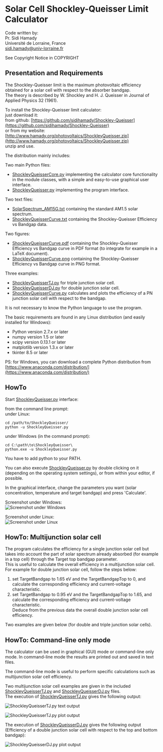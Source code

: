 # Solar Cell Shockley-Queisser Limit Calculator

Code written by:  
Pr. Sidi Hamady  
Université de Lorraine, France  
sidi.hamady@univ-lorraine.fr

See Copyright Notice in COPYRIGHT

## Presentation and Requirements

The Shockley-Queisser limit is the maximum photovoltaic efficiency obtained for a solar cell with respect to the absorber bandgap.  
The theory is described by W. Shockley and H. J. Queisser in Journal of Applied Physics 32 (1961).

To install the Shockley-Queisser limit calculator:  
just download it:  
from github: [https://github.com/sidihamady/Shockley-Queisser](https://github.com/sidihamady/Shockley-Queisser)  
or from my website: [http://www.hamady.org/photovoltaics/ShockleyQueisser.zip](http://www.hamady.org/photovoltaics/ShockleyQueisser.zip)  
unzip and use.

The distribution mainly includes:  

Two main Python files:  
* [ShockleyQueisserCore.py](ShockleyQueisserCore.py) implementing the calculator core functionality in the module classes, with a simple and easy-to-use graphical user interface.  
* [ShockleyQueisser.py](ShockleyQueisser.py) implementing the program interface.  


Two text files:  
* [SolarSpectrum_AM15G.txt](SolarSpectrum_AM15G.txt) containing the standard AM1.5 solar spectrum.  
* [ShockleyQueisserCurve.txt](ShockleyQueisserCurve.txt) containing the Shockley-Queisser Efficiency vs Bandgap data.  


Two figures:  
* [ShockleyQueisserCurve.pdf](ShockleyQueisserCurve.pdf) containing the Shockley-Queisser Efficiency vs Bandgap curve in PDF format (to integrate for example in a LaTeX document).  
* [ShockleyQueisserCurve.png](ShockleyQueisserCurve.png) containing the Shockley-Queisser Efficiency vs Bandgap curve in PNG format.  


Three examples:  
* [ShockleyQueisserTJ.py](ShockleyQueisserTJ.py) for triple junction solar cell.  
* [ShockleyQueisserDJ.py](ShockleyQueisserDJ.py) for double junction solar cell.  
* [ShockleyQueisserCurve.py](ShockleyQueisserCurve.py) calculates and plots the efficiency of a PN junction solar cell with respect to the bandgap.  


It is not necessary to know the Python language to use the program.

The basic requirements are found in any Linux distribution (and easily installed for Windows):
* Python version 2.7.x or later
* numpy version 1.5 or later
* scipy version 0.13.1 or later
* matplotlib version 1.3.x or later
* tkinter 8.5 or later

PS: for Windows, you can download a complete Python distribution from [https://www.anaconda.com/distribution/](https://www.anaconda.com/distribution/)

## HowTo

Start [ShockleyQueisser.py](ShockleyQueisser.py) interface:  

from the command line prompt:  
under Linux:
```
cd /path/to/ShockleyQueisser/  
python -u ShockleyQueisser.py  
```
under Windows (in the command prompt):
```
cd C:\path\to\ShockleyQueisser\  
python.exe -u ShockleyQueisser.py  
```
You have to add python to your PATH.  

You can also execute [ShockleyQueisser.py](ShockleyQueisser.py) by double clicking on it (depending on the operating system settings), or from within your editor, if possible.

In the graphical interface, change the parameters you want (solar concentration, temperature and target bandgap) and press 'Calculate'.

Screenshot under Windows:  
![Screenshot under Windows](screenshot1.png)

Screenshot under Linux:  
![Screenshot under Linux](screenshot2.png)

## HowTo: Multijunction solar cell

The program calculates the efficiency for a single junction solar cell but takes into account the part of solar spectrum already absorbed (for example in a top cell) through the Target top bandgap parameter.  
This is useful to calculate the overall efficiency in a multijunction solar cell.  
For example for double junction solar cell, follow the steps below:  
1. set TargetBandgap to 1.65 eV and the TargetBandgapTop to 0, and calculate the corresponding efficiency and current-voltage characteristic.  
2. set TargetBandgap to 0.95 eV and the TargetBandgapTop to 1.65, and calculate the corresponding efficiency and current-voltage characteristic.  
Deduce from the previous data the overall double junction solar cell efficiency.  

Two examples are given below (for double and triple junction solar cells).

## HowTo: Command-line only mode

The calculator can be used in graphical (GUI) mode or command-line only mode. In command-line mode the results are printed out and saved in text files.

The command-line mode is useful to perform specific calculations such as multijunction solar cell efficiency.

Two multijunction solar cell examples are given in the included [ShockleyQueisserTJ.py](ShockleyQueisserTJ.py) and [ShockleyQueisserDJ.py](ShockleyQueisserDJ.py) files.  
The execution of [ShockleyQueisserTJ.py](ShockleyQueisserTJ.py) gives the following output:

![ShockleyQueisserTJ.py text output](screenshot3.png)

![ShockleyQueisserTJ.py plot output](screenshot4.png)

The execution of [ShockleyQueisserDJ.py](ShockleyQueisserDJ.py) gives the following output (Efficiency of a double junction solar cell with respect to the top and bottom bandgap):

![ShockleyQueisserDJ.py plot output](screenshot5.png)
